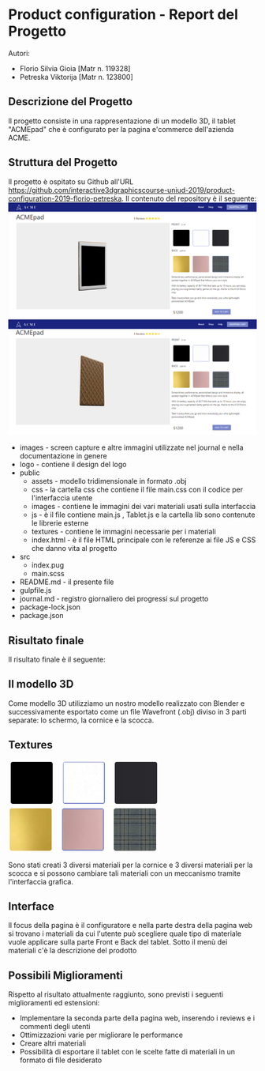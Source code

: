 # Product configuration - Report del Progetto
Autori:
- Florio Silvia Gioia [Matr n. 119328]
- Petreska Viktorija [Matr n. 123800]

## Descrizione del Progetto
Il progetto consiste in una rappresentazione di un modello 3D, il tablet "ACMEpad" che è configurato per la pagina e'commerce dell'azienda ACME.


## Struttura del Progetto
Il progetto è ospitato su Github all'URL https://github.com/interactive3dgraphicscourse-uniud-2019/product-configuration-2019-florio-petreska. Il contenuto del repository è il seguente:
![](images/final-front.png)
![](images/final-back.png)
 
* images - screen capture e altre immagini utilizzate nel journal e nella documentazione in genere
* logo	- contiene il design del logo
* public 
    * assets - modello tridimensionale in formato .obj
    * css - la cartella css che contiene il file main.css con il codice per l'interfaccia utente
    * images - contiene le immagini dei vari materiali usati sulla interfaccia
    * js -  è il file contiene main.js , Tablet.js e la cartella lib sono contenute le librerie esterne
    * textures -  contiene le immagini necessarie per i materiali
    * index.html - è il file HTML principale con le referenze ai file JS e CSS che danno vita al progetto 
* src
    * index.pug
    * main.scss
* README.md	- il presente file
* gulpfile.js	
* journal.md - registro giornaliero dei progressi sul progetto
* package-lock.json	
* package.json

## Risultato finale

Il risultato finale è il seguente:



## Il modello 3D
Come modello 3D utilizziamo un nostro modello realizzato con Blender e successivamente esportato come un file Wavefront (.obj) diviso in 3 parti separate: lo schermo, la cornice e la scocca.

## Textures
![](images/front-materials.png)
![](images/back-materials.png)

Sono stati creati 3 diversi materiali per la cornice e 3 diversi materiali per la scocca e si possono cambiare tali materiali con un meccanismo tramite l'interfaccia grafica.

## Interface
Il focus della pagina è il configuratore e nella parte destra della pagina web si trovano i materiali da cui l'utente può scegliere quale tipo di materiale vuole applicare sulla parte Front e Back del tablet. Sotto il menù dei materiali c'è la descrizione del prodotto

## Possibili Miglioramenti
Rispetto al risultato attualmente raggiunto, sono previsti i seguenti miglioramenti ed estensioni:
* Implementare la seconda parte della pagina web, inserendo i reviews e i commenti degli utenti
* Ottimizzazioni varie per migliorare le performance
* Creare altri materiali
* Possibilità di esportare il tablet con le scelte fatte di materiali in un formato di file desiderato



